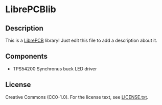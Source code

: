 # LibrePCBlib

## Description

This is a [LibrePCB](https://librepcb.org) library!
Just edit this file to add a description about it.

## Components
- TPS54200 Synchronus buck LED driver

## License

Creative Commons (CC0-1.0). For the license text, see [LICENSE.txt](LICENSE.txt).
